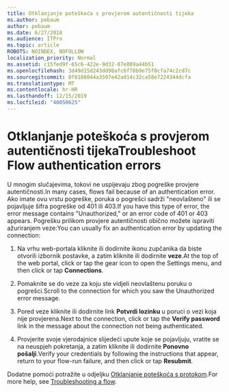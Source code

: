 ```yaml
---
title: Otklanjanje poteškoća s provjerom autentičnosti tijeka
ms.author: pebaum
author: pebaum
ms.date: 6/27/2018
ms.audience: ITPro
ms.topic: article
ROBOTS: NOINDEX, NOFOLLOW
localization_priority: Normal
ms.assetid: c15fed9f-65c6-422e-9d32-87e889a44b51
ms.openlocfilehash: 3d49d15d243dd98afc6f78b9e75f0cfa74c2cd7c
ms.sourcegitcommit: 0f0186044a3597e42ad14c32ca58e7224344dcfa
ms.translationtype: MT
ms.contentlocale: hr-HR
ms.lasthandoff: 12/15/2019
ms.locfileid: "40050625"
---
```

# <a name="troubleshoot-flow-authentication-errors"></a><span data-ttu-id="b2d32-102">Otklanjanje poteškoća s provjerom autentičnosti tijeka</span><span class="sxs-lookup"><span data-stu-id="b2d32-102">Troubleshoot Flow authentication errors</span></span>

<span data-ttu-id="b2d32-103">U mnogim slučajevima, tokovi ne uspijevaju zbog pogreške provjere autentičnosti.</span><span class="sxs-lookup"><span data-stu-id="b2d32-103">In many cases, flows fail because of an authentication error.</span></span> <span data-ttu-id="b2d32-104">Ako imate ovu vrstu pogreške, poruka o pogrešci sadrži "neovlašteno" ili se pojavljuje šifra pogreške od 401 ili 403.</span><span class="sxs-lookup"><span data-stu-id="b2d32-104">If you have this type of error, the error message contains "Unauthorized," or an error code of 401 or 403 appears.</span></span> <span data-ttu-id="b2d32-105">Pogrešku prilikom provjere autentičnosti obično možete ispraviti ažuriranjem veze:</span><span class="sxs-lookup"><span data-stu-id="b2d32-105">You can usually fix an authentication error by updating the connection:</span></span>
  
1. <span data-ttu-id="b2d32-106">Na vrhu web-portala kliknite ili dodirnite ikonu zupčanika da biste otvorili izbornik postavke, a zatim kliknite ili dodirnite **veze**.</span><span class="sxs-lookup"><span data-stu-id="b2d32-106">At the top of the web portal, click or tap the gear icon to open the Settings menu, and then click or tap **Connections**.</span></span>
    
2. <span data-ttu-id="b2d32-107">Pomaknite se do veze za koju ste vidjeli neovlaštenu poruku o pogrešci.</span><span class="sxs-lookup"><span data-stu-id="b2d32-107">Scroll to the connection for which you saw the Unauthorized error message.</span></span>
    
3. <span data-ttu-id="b2d32-108">Pored veze kliknite ili dodirnite link **Potvrdi lozinku** u poruci o vezi koja nije provjerena.</span><span class="sxs-lookup"><span data-stu-id="b2d32-108">Next to the connection, click or tap the **Verify password** link in the message about the connection not being authenticated.</span></span> 
    
4. <span data-ttu-id="b2d32-109">Provjerite svoje vjerodajnice slijedeći upute koje se pojavljuju, vratite se na neuspjeh pokretanja, a zatim kliknite ili dodirnite **Ponovno pošalji**.</span><span class="sxs-lookup"><span data-stu-id="b2d32-109">Verify your credentials by following the instructions that appear, return to your flow-run failure, and then click or tap **Resubmit**.</span></span>
    
<span data-ttu-id="b2d32-110">Dodatne pomoći potražite u odjeljku [Otklanjanje poteškoća s protokom](https://go.microsoft.com/fwlink/?linkid=872110).</span><span class="sxs-lookup"><span data-stu-id="b2d32-110">For more help, see [Troubleshooting a flow](https://go.microsoft.com/fwlink/?linkid=872110).</span></span>
  

